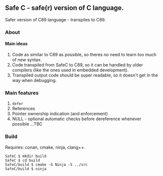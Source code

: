 ## Safe C - safe(r) version of C language.

Safer version of C89 language - transpiles to C89.

### About

#### Main ideas
1. Code as similar to C89 as possible, so theres no need to learn too much of new syntax.
2. Code transpiled from SafeC to C89, so it can be handled by older compilers (like the ones used in embedded development).
3. Transpiled output code should be super readable, so it doesn't get in the way when debugging.

### Main features
1. `defer`
2. References
3. Pointer ownership indication (and enforcement)
4. NULL - optional automatic checks before dereference whenever possible
...TBC

### Build
Requires: conan, cmake, ninja, clang++.

```
SafeC $ mkdir build
SafeC $ cd build
SafeC/build $ cmake -G Ninja -S ../src
SafeC/build $ ninja
```
